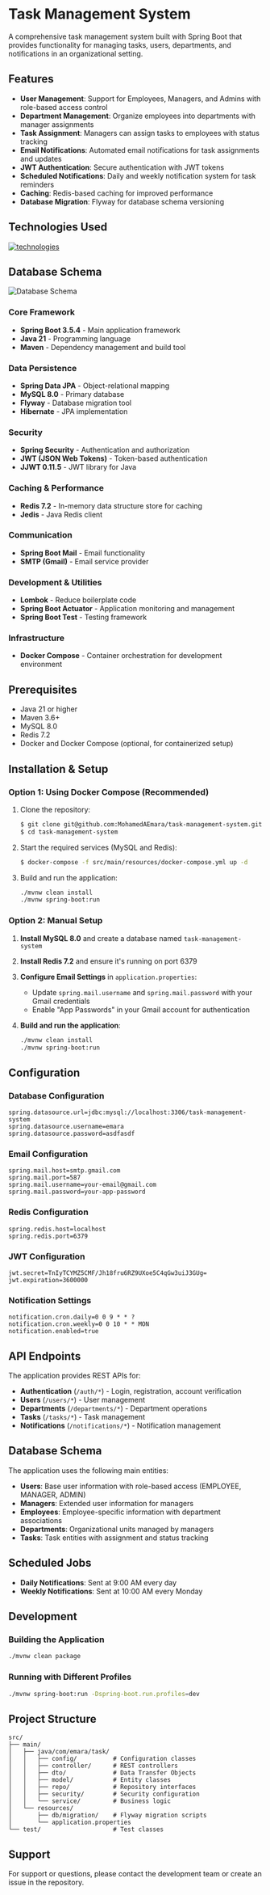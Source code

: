 # Task Management System

A comprehensive task management system built with Spring Boot that provides functionality for managing tasks, users, departments, and notifications in an organizational setting.

## Features

- **User Management**: Support for Employees, Managers, and Admins with role-based access control
- **Department Management**: Organize employees into departments with manager assignments
- **Task Assignment**: Managers can assign tasks to employees with status tracking
- **Email Notifications**: Automated email notifications for task assignments and updates
- **JWT Authentication**: Secure authentication with JWT tokens
- **Scheduled Notifications**: Daily and weekly notification system for task reminders
- **Caching**: Redis-based caching for improved performance
- **Database Migration**: Flyway for database schema versioning


## Technologies Used
[![technologies](https://skillicons.dev/icons?i=spring,maven,mysql,hibernate,redis,git,github,docker,postman)](#backend)

## Database Schema
![Database Schema](./src/main/resources/static/images/db-schema.png)

### Core Framework
- **Spring Boot 3.5.4** - Main application framework
- **Java 21** - Programming language
- **Maven** - Dependency management and build tool

### Data Persistence
- **Spring Data JPA** - Object-relational mapping
- **MySQL 8.0** - Primary database
- **Flyway** - Database migration tool
- **Hibernate** - JPA implementation

### Security
- **Spring Security** - Authentication and authorization
- **JWT (JSON Web Tokens)** - Token-based authentication
- **JJWT 0.11.5** - JWT library for Java

### Caching & Performance
- **Redis 7.2** - In-memory data structure store for caching
- **Jedis** - Java Redis client

### Communication
- **Spring Boot Mail** - Email functionality
- **SMTP (Gmail)** - Email service provider

### Development & Utilities
- **Lombok** - Reduce boilerplate code
- **Spring Boot Actuator** - Application monitoring and management
- **Spring Boot Test** - Testing framework

### Infrastructure
- **Docker Compose** - Container orchestration for development environment

## Prerequisites

- Java 21 or higher
- Maven 3.6+
- MySQL 8.0
- Redis 7.2
- Docker and Docker Compose (optional, for containerized setup)

## Installation & Setup

### Option 1: Using Docker Compose (Recommended)

1. Clone the repository:
   ```bash
   $ git clone git@github.com:MohamedAEmara/task-management-system.git
   $ cd task-management-system
   ```

2. Start the required services (MySQL and Redis):
   ```bash
   $ docker-compose -f src/main/resources/docker-compose.yml up -d
   ```

3. Build and run the application:
   ```bash
   ./mvnw clean install
   ./mvnw spring-boot:run
   ```

### Option 2: Manual Setup

1. **Install MySQL 8.0** and create a database named `task-management-system`

2. **Install Redis 7.2** and ensure it's running on port 6379

3. **Configure Email Settings** in `application.properties`:
   - Update `spring.mail.username` and `spring.mail.password` with your Gmail credentials
   - Enable "App Passwords" in your Gmail account for authentication

4. **Build and run the application**:
   ```bash
   ./mvnw clean install
   ./mvnw spring-boot:run
   ```

## Configuration

### Database Configuration
```properties
spring.datasource.url=jdbc:mysql://localhost:3306/task-management-system
spring.datasource.username=emara
spring.datasource.password=asdfasdf
```

### Email Configuration
```properties
spring.mail.host=smtp.gmail.com
spring.mail.port=587
spring.mail.username=your-email@gmail.com
spring.mail.password=your-app-password
```

### Redis Configuration
```properties
spring.redis.host=localhost
spring.redis.port=6379
```

### JWT Configuration
```properties
jwt.secret=TnIyTCYMZ5CMF/Jh18fru6RZ9UXoe5C4qGw3uiJ3GUg=
jwt.expiration=3600000
```

### Notification Settings
```properties
notification.cron.daily=0 0 9 * * ?
notification.cron.weekly=0 0 10 * * MON
notification.enabled=true
```

## API Endpoints

The application provides REST APIs for:

- **Authentication** (`/auth/*`) - Login, registration, account verification
- **Users** (`/users/*`) - User management
- **Departments** (`/departments/*`) - Department operations
- **Tasks** (`/tasks/*`) - Task management
- **Notifications** (`/notifications/*`) - Notification management

## Database Schema

The application uses the following main entities:

- **Users**: Base user information with role-based access (EMPLOYEE, MANAGER, ADMIN)
- **Managers**: Extended user information for managers
- **Employees**: Employee-specific information with department associations
- **Departments**: Organizational units managed by managers
- **Tasks**: Task entities with assignment and status tracking

## Scheduled Jobs

- **Daily Notifications**: Sent at 9:00 AM every day
- **Weekly Notifications**: Sent at 10:00 AM every Monday

## Development



### Building the Application
```bash
./mvnw clean package
```

### Running with Different Profiles
```bash
./mvnw spring-boot:run -Dspring-boot.run.profiles=dev
```

## Project Structure

```
src/
├── main/
│   ├── java/com/emara/task/
│   │   ├── config/          # Configuration classes
│   │   ├── controller/      # REST controllers
│   │   ├── dto/             # Data Transfer Objects
│   │   ├── model/           # Entity classes
│   │   ├── repo/            # Repository interfaces
│   │   ├── security/        # Security configuration
│   │   └── service/         # Business logic
│   └── resources/
│       ├── db/migration/    # Flyway migration scripts
│       └── application.properties
└── test/                    # Test classes
```

## Support

For support or questions, please contact the development team or create an issue in the repository.
